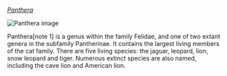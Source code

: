 [*Panthera*](https://en.wikipedia.org/wiki/Panthera)

![Panthera image](https://upload.wikimedia.org/wikipedia/commons/7/76/Sher_Khan_%28cropped%29.jpg)

Panthera[note 1] is a genus within the family Felidae, and one of two extant genera in the subfamily Pantherinae. It contains the largest living members of the cat family. There are five living species: the jaguar, leopard, lion, snow leopard and tiger. Numerous extinct species are also named, including the cave lion and American lion.

